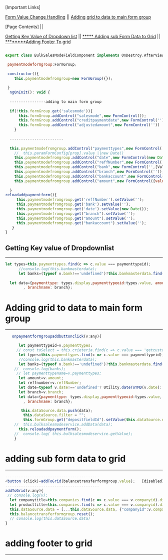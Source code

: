[Important Links]

[Form Value Change Handling](https://github.com/atiq-shumon/angularframework/blob/master/formvaluechanges.md) || [Adding grid to data to main form group](#Adding-grid-to-data-to-main-form-group)


[Page Contents] || 

[Getting Key Value of Dropdown list](#Getting-Key-value-of-Dropdownlist) || [***** Adding sub Form Data to Grid](#adding-sub-form-data-to-grid) || [********Adding Footer To grid](#adding-footer-to-grid)

```Javascript

export class BulkSalesModeFieldComponent implements OnDestroy,AfterViewInit,AfterViewChecked{

 paymentmodeformgroup:FormGroup;
 
 constructor(){
    this.paymentmodefromgroup=new FormGroup({});
 
 }
  ngOnInit(): void {
  
  ----------------adding to main form group
  
  if(!this.formGroup.get('salesmode')){
      this.formGroup.addControl("salesmode",new FormControl());
      this.formGroup.addControl("creditpaymentdate",new FormControl(''))
      this.formGroup.addControl("adjustedamount",new FormControl(''))
    }
  
  ------------------------
  
  this.paymentmodefromgroup.addControl("paymenttypes",new FormControl('',[Validators.required]));
    //  this.paramFormConfig[prop].value ||new Date()
    this.paymentmodefromgroup.addControl("date",new FormControl(new Date(),Validators.required));
    this.paymentmodefromgroup.addControl("reffNumber",new FormControl('',[Validators.required,Validators.minLength(2)]));
    this.paymentmodefromgroup.addControl("bank",new FormControl('',[Validators.required]));
    this.paymentmodefromgroup.addControl("branch",new FormControl(''));
    this.paymentmodefromgroup.addControl("bankaccount",new FormControl('',[Validators.required]));
    this.paymentmodefromgroup.addControl("amount",new FormControl({value: '', disabled: false},[Validators.required]));
 
  }
reloadaddpaymentform(){
     this.paymentmodefromgroup.get('reffNumber').setValue('');
     this.paymentmodefromgroup.get('bank').setValue('');
     this.paymentmodefromgroup.get('date').setValue(new Date());
     this.paymentmodefromgroup.get("branch").setValue('');
     this.paymentmodefromgroup.get("amount").setValue('');
     this.paymentmodefromgroup.get("bankaccount").setValue('');
   }  
}
```

## Getting Key value of Dropdownlist
-----------------------------------------
```Javascript
let types=this.paymenttypes.find(c => c.value === paymenttypeid);
      //console.log(this.bankmasterdata);
      let banks=(typeof v.bank!=='undefined')?this.bankmasterdata.find(c => c.value === v.bank):{display:'',value:''};
  
  let data={paymenttype: types.display,paymenttypeoid:types.value, amount: amount, reffnumber: reffnumber, date: date, bankname: banks.display,bankoid:banks.value
        , branchname: branch};

```
# Adding grid to data to main form group
--------------------------------------------------
```Javascript
   onpaymentformgroupaddbuttonclick(v:any){

      let paymenttypeid=v.paymenttypes;
     // const toSelect = this.crieteria.find(c => c.value === 'getcustomer');
      let types=this.paymenttypes.find(c => c.value === paymenttypeid);
      //console.log(this.bankmasterdata);
      let banks=(typeof v.bank!=='undefined')?this.bankmasterdata.find(c => c.value === v.bank):{display:'',value:''};
    //  console.log(banks);
     // let paymenttypename=v.paymenttypes;
      let amount=v.amount;
      let reffnumber=v.reffNumber;
      let date=typeof v.date!=='undefined'? Utility.dateToYMD(v.date):'';
      let branch=v.branch;
      let data={paymenttype: types.display,paymenttypeoid:types.value, amount: amount, reffnumber: reffnumber, date: date, bankname: banks.display,bankoid:banks.value
        , branchname: branch};

       this.dataSource.data.push(data);
        this.dataSource.filter = "";
        this.formGroup.get("depositfieldId").setValue(this.dataSource.data);
    //  this.bulksalesmodeservice.addData(data);
      this.reloadaddpaymentform();
    //  console.log( this.bulksalesmodeservice.getValue);
    }
```
# adding sub form data to grid
----------------------------------------------
```Javascript
------------------------------------------
<button (click)=addToGrid(balancetransferformgroup.value);   [disabled]="!this.balancetransferformgroup.valid" mat-raised-button [ngClass] = "{'enabled-color': this.balancetransferformgroup.valid} " style="border-radius:1rem;cursor: pointer;" ><mat-icon>check box</mat-icon>&nbsp;Add</button>
------------------------------------------
addToGrid(v:any){
 // console.log(v);
  let companytitle=this.companies.find(c => c.value === v.companyid).display;
  let producttitle=this.companies.find(c => c.value === v.companyid).display;
  this.dataSource.data = [...this.dataSource.data, {"companyid":v.companyid,"company":companytitle,"productid":v.productid,"product":producttitle, "amount":v.transferamount}];
  this.balancetransferformgroup.reset();
  // console.log(this.dataSource.data)
}
```

# adding footer to grid
--------------------------------------------
```

```
